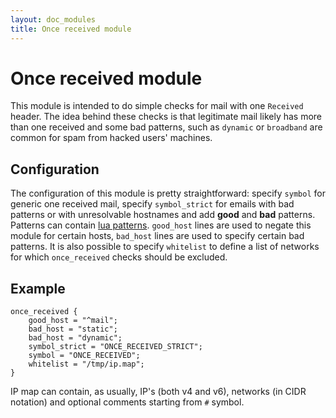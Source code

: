 ```yaml
---
layout: doc_modules
title: Once received module
---
```

# Once received module

This module is intended to do simple checks for mail with one `Received` header. The idea behind these checks is that legitimate mail likely has more than one received and some bad patterns, such as `dynamic` or `broadband` are common for spam from hacked users' machines.

## Configuration

The configuration of this module is pretty straightforward: specify `symbol` for generic one received mail, specify `symbol_strict` for emails with bad patterns or with unresolvable hostnames and add **good** and **bad** patterns. Patterns can contain [lua patterns](http://lua-users.org/wiki/PatternsTutorial). `good_host` lines are used to negate this module for certain hosts, `bad_host` lines are used to specify certain bad patterns. It is also possible to specify `whitelist` to define a list of networks for which `once_received` checks should be excluded.

## Example

~~~ucl
once_received {
    good_host = "^mail";
    bad_host = "static";
    bad_host = "dynamic";
    symbol_strict = "ONCE_RECEIVED_STRICT";
    symbol = "ONCE_RECEIVED";
    whitelist = "/tmp/ip.map";
}
~~~

IP map can contain, as usually, IP's (both v4 and v6), networks (in CIDR notation) and optional comments starting from `#` symbol.
